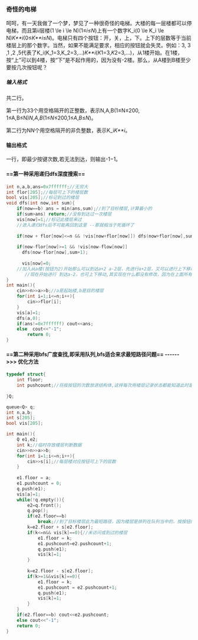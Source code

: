 ### 奇怪的电梯

呵呵，有一天我做了一个梦，梦见了一种很奇怪的电梯。大楼的每一层楼都可以停电梯，而且第i*i*层楼(1 \le i \le N)(1≤*i*≤*N*)上有一个数字K_i(0 \le K_i \le N)*K**i*(0≤*K**i*≤*N*)。电梯只有四个按钮：开，关，上，下。上下的层数等于当前楼层上的那个数字。当然，如果不能满足要求，相应的按钮就会失灵。例如：3, 3 ,1 ,2 ,5代表了K_i(K_1=3,K_2=3,…)*K**i*(*K*1=3,*K*2=3,…)，从1楼开始。在1楼，按“上”可以到4楼，按“下”是不起作用的，因为没有-2楼。那么，从A楼到B楼至少要按几次按钮呢？

##### 输入格式

共二行。

第一行为33个用空格隔开的正整数，表示N,A,B(1≤N≤200, 1≤A,B≤N)*N*,*A*,*B*(1≤*N*≤200,1≤*A*,*B*≤*N*)。

第二行为N*N*个用空格隔开的非负整数，表示K_i*K**i*。

#### 输出格式

一行，即最少按键次数,若无法到达，则输出-1−1。

#### ==第一种采用递归dfs深度搜索==

```c++
int n,a,b,ans=0x7ffffff;//无穷大
int flor[205];//每层可上下的楼层数
bool vis[205];//标记到过的楼层
void dfs(int now,int sum){
    if(now==b) ans = min(ans,sum);//到了目标楼层,计算最小的
    if(sum>ans) return;//没有到达过一次楼层
    vis[now]=1;//标记此楼层来过
    //进入递归dfs后不可能再回到这里 --那就相当于死循环了
    
    if(now + flor[now]<=n && !vis[now+flor[now]]) dfs(now+flor[now],sum+1);//!vis[now+flor[now]]这里有个判断是不是到过该楼层,这个表示进去这个楼层了
    
    if(now-flor[now]>=1 && !vis[now-flow[now]] 
      dfs(now-flor[now],sum+1);
     
      vis[now]=0;
    //加入从a楼(按钮为2)开始那么可以到达a+2 a-2层，先进行a+2层，又可以进行上下移动,移动完后(即退出递归) vis[now+flor[now]] = 0--退出递归
       //现在开始进行 到达a-2，也可上下移动,其实现在什么都没有修改，因为在上面所有的vis标记都被还原了,可以到(上方法)到过的地方,不过每次上下结束后都会被还原状态.
}
int main(){
    cin>>n>>a>>b;//a是起始楼,b是目的楼层
    for(int i=1;i<=n;i++){
        cin>>flor[i];
    }
    vis[a]=1;
    dfs(a,0);
    if(ans!=0x7ffffff) cout<<ans;
    else  cout<<"-1";
        return 0;
}
```

#### ==第二种采用bfs广度查找,即采用队列,bfs适合来求最短路径问题==  ------>>> 优化方法

```c++
typedef struct{
    int floor;
    int pushcount;//将按按钮的次数放进结构体,这样每次用楼层记录状态都能知道此时是第几次按按钮----
    
}Q;

queue<Q> q;
int n,a,b;
int s[205];
bool vis[205];

int main(){
    Q e1,e2;
    int k;//临时存放楼层判断数据
    cin>>n>>a>>b;
    for(int i=1;i<=n;i++){
        cin>>s[i];//每层楼对应按钮可上下的层数
    }
    
    e1.floor = a;
    e1.pushcount = 0;
    q.push(e1);
    vis[a]=1;
    while(!q.empty()){
        e2=q.front();
        q.pop();
        if(e2.floor==b)
            break;//到了目标楼层此为最短路径，因为楼层是排列在队列当中的，按按钮的数量也是增加形的
        k=e2.floor + s[e2.floor];
        if(k<=n&& vis[k]==0){//未访问或到过的楼层
            e1.floor = k;
            e1.pushcount=e2.pushcount+1;
            q.push(e1);
            vis[k]=1;
        }
        
        k=e2.floor - s[e2.floor];
        if(k>=1&&vis[k]==0){
            e1.floor = k;
            e1.pushcount = e2.pushcount+1;
            q.push(e1);
            vis[k]=1;
        }
    }
    if(e2.floor==b) cout<<e2.pushcount;
    else cout<<"-1";
    return 0;
}
```

